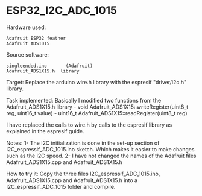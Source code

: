 # ESP32_I2C_ADC_1015

Hardware used:

	Adafruit ESP32 feather
	Adafruit ADS1015

Source software:

	singleended.ino       (Adafruit)
	Adafruit_ADS1X15.h  library

Target:
Replace the arduino wire.h library with the espresif "driver/i2c.h" library.   


Task implemented:
Basically I modified two functions from the Adafruit_ADS1X15.h library 
	-  void Adafruit_ADS1X15::writeRegister(uint8_t reg, uint16_t value)
	- uint16_t Adafruit_ADS1X15::readRegister(uint8_t reg)

 I have replaced the calls to wire.h by  calls to the espresif library as explained in the espresif guide. 


 Notes:
      1-  The I2C initialization is done in the set-up section of I2C_espressif_ADC_1015.ino sketch.
           Which makes it easier to make changes such as the I2C speed.
      2-  I have not changed the names of the Adafruit files Adafruit_ADS1X15.cpp  and Adafruit_ADS1X15.h

 How to try it:
      Copy the three files  I2C_espressif_ADC_1015.ino, Adafruit_ADS1X15.cpp  and Adafruit_ADS1X15.h  into a   I2C_espressif_ADC_1015   folder and compile.
  
